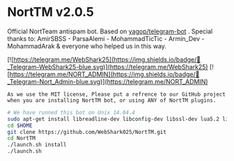 # NortTM v2.0.5
Official NortTeam antispam bot. 
Based on [yagop/telegram-bot](https://github.com/yagop/telegram-bot/) . 
Special thanks to: AmirSBSS - ParsaAlemi - MohammadTicTic - Armin_Dev - MohammadArak &amp; everyone who helped us in this way.


[![https://telegram.me/WebShark25](https://img.shields.io/badge/💬_Telegram-WebShark25-blue.svg)](https://telegram.me/WebShark25)
[![https://telegram.me/NORT_ADMIN](https://img.shields.io/badge/💬_Telegram-Nort_Admin-blue.svg)](https://telegram.me/NORT_ADMIN)


`As we use the MIT license, Please put a refrence to our GitHub project when you are installing NortTM bot, or using ANY of NortTM plugins.`
```bash
# We have runned this bot on Unix 14.04.4
sudo apt-get install libreadline-dev libconfig-dev libssl-dev lua5.2 liblua5.2-dev libevent-dev make unzip git redis-server g++ libjansson-dev libpython-dev expat libexpat1-dev
cd $HOME
git clone https://github.com/WebShark025/NortTM.git
cd NortTM
./launch.sh install
./launch.sh
```
